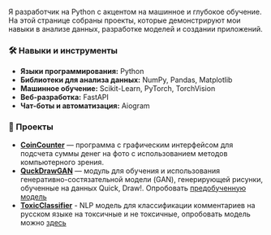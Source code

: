 Я разработчик на Python с акцентом на машинное и глубокое обучение. На этой странице собраны проекты, которые демонстрируют мои навыки в анализе данных, разработке моделей и создании приложений.

### 🛠 Навыки и инструменты

- **Языки программирования:** Python
- **Библиотеки для анализа данных:** NumPy, Pandas, Matplotlib
- **Машинное обучение:** Scikit-Learn, PyTorch, TorchVision
- **Веб-разработка:** FastAPI
- **Чат-боты и автоматизация:** Aiogram

### 📂 Проекты

- **[CoinCounter](https://github.com/ivanovot/CoinCounter)** — программа с графическим интерфейсом для подсчета суммы денег на фото с использованием методов компьютерного зрения.
- **[QuckDrawGAN](https://github.com/ivanovot/QuckDrawGAN)** — модуль для обучения и использования генеративно-состязательной модели (GAN), генерирующей рисунки, обученные на данных Quick, Draw!. Опробовать [предобученную модель](https://huggingface.co/spaces/ytkoa/QuckDrawGAN)
- **[ToxicClassifier](https://github.com/ivanovot/ToxicClassifier)** - NLP модель для классификации комментариев на русском языке на токсичные и не токсичные, опробовать модель можно [здесь](https://huggingface.co/spaces/ytkoa/RuCommensClass) 

